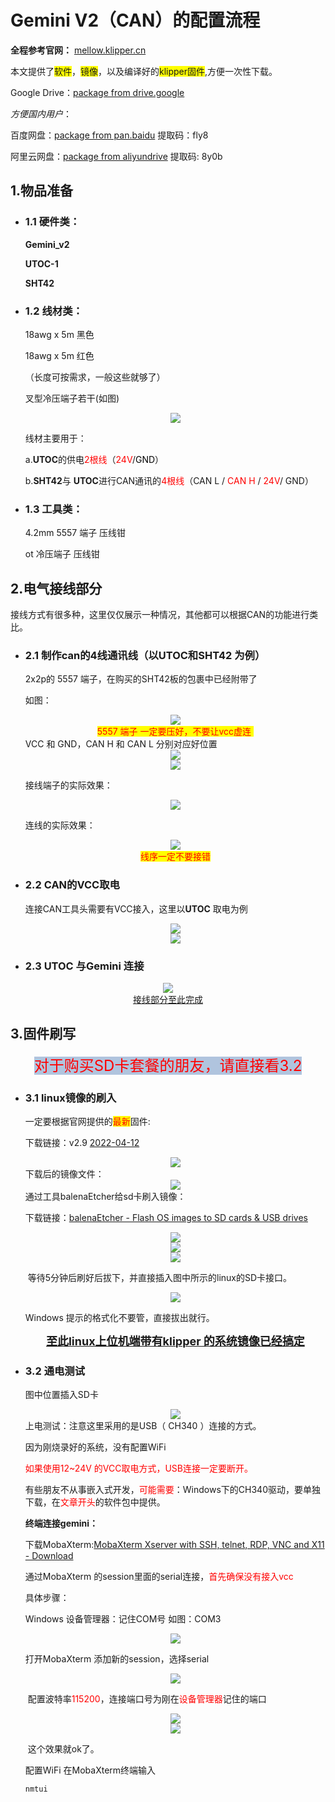 ﻿# Gemini V2（CAN）的配置流程
**全程参考官网：** [mellow.klipper.cn](https://mellow.klipper.cn/)

本文提供了<font style="background:yellow">软件</font>，<font style="background:yellow">镜像</font>，以及编译好的<font style="background:yellow">klipper固件</font>,方便一次性下载。

Google Drive：[package from drive.google](https://drive.google.com/drive/folders/1GtRI1C0IcE3mND4UErnZyka3ZrgK1Vmm)

*方便国内用户*：

百度网盘：[package from pan.baidu](https://pan.baidu.com/s/1SHc_n0J157p1p5Y2r8Q-0w?pwd=fly8 ) 提取码：fly8 

阿里云网盘：[package from aliyundrive](https://www.aliyundrive.com/s/FY1KDXQxaiS) 提取码: 8y0b 

## 1.物品准备
* ### 1.1 硬件类：
  **Gemini_v2**

  **UTOC-1**
  
  **SHT42**
* ### 1.2 线材类：

  18awg x 5m 黑色

  18awg x 5m 红色
  
  （长度可按需求，一般这些就够了）

  叉型冷压端子若干(如图)
  <div align=center>
  <img src="https://img-blog.csdnimg.cn/ebb9ffc8ecf444f6ad7d30e54cd685c2.png"/>
  </div>


  线材主要用于：

    a.**UTOC**的供电<font color=red>2根线</font>（<font color=red>24V</font>/<font color=black>GND</font>）
  
    b.**SHT42**与 **UTOC**进行CAN通讯的<font color=red>4根线</font>（CAN L / <font color=red>CAN H</font> / <font color=red>24V</font>/ GND）

* ### 1.3 工具类：
  4.2mm 5557 端子 压线钳
  
  ot 冷压端子 压线钳
 
## 2.电气接线部分
接线方式有很多种，这里仅仅展示一种情况，其他都可以根据CAN的功能进行类比。
* ### 2.1 制作can的4线通讯线（以UTOC和SHT42 为例）
   2x2p的 5557 端子，在购买的SHT42板的包裹中已经附带了
   
   如图：
   <div align=center>
  <img src="https://img-blog.csdnimg.cn/a66fa3ec5fce4d69999eb269092e1438.png"/>
  </div>

  <center><font style="background:yellow" color=red>5557 端子 一定要压好，不要让vcc虚连 </font></center>
  VCC 和 GND，CAN H 和 CAN L 分别对应好位置

  <div align=center>
  <img src="https://img-blog.csdnimg.cn/bf80bb107d0b474fa8b4a3551e780657.png"/>
  </div>

  <div align=center>
  <img src="https://img-blog.csdnimg.cn/0c67a35dc9fd4e12ad931c6529dc3af9.png"/>
  </div>

  接线端子的实际效果：
  <div align=center>
  <img src="https://img-blog.csdnimg.cn/be73b5077bc7407ca321c97d2b4e232e.png"/>
  </div>
  
  连线的实际效果：
  <div align=center>
  <img src="https://img-blog.csdnimg.cn/50b823c23c1c43c0adab91c9f07b6ed5.png"/>
  </div>

  <center><font style="background:yellow" color=red>线序一定不要接错</font></center>
* ### 2.2 CAN的VCC取电
  连接CAN工具头需要有VCC接入，这里以**UTOC** 取电为例
  <div align=center>
  <img src="https://img-blog.csdnimg.cn/e29a075d786c424fac87265cb4b636dc.png"/>
  </div>
  <div align=center>
  <img src="https://img-blog.csdnimg.cn/4bb932fc0b6e44d58909c5ca7343d4ad.png"/>
  </div>
*   ### 2.3 **UTOC** 与Gemini 连接
  <div align=center>
  <img src="https://img-blog.csdnimg.cn/bacee07b5ca44e1b9b7c041ef4647ff7.png"/>
  </div>
<center><u>接线部分至此完成</u></center>

## 3.固件刷写
 <center><font style="background:LightSteelBlue" color=red size=5>对于购买SD卡套餐的朋友，请直接看3.2</font></center>

*  ### 3.1 linux镜像的刷入
   一定要根据官网提供的<font style="background:yellow" color=red>最新</font>固件:
   
   下载链接：v2.9 [2022-04-12](https://upyun.pan.zxkxz.cn/IMG/Build/FLY-v2.9_Flygemini_bullseye_current_5.10.85.img.xz)
   
   <div align=center>
   <img src="https://img-blog.csdnimg.cn/f19fe836a4dc413196991c6aec5cb9f4.png"/>
   </div>
   下载后的镜像文件：
   <div align=center>
   <img src="https://img-blog.csdnimg.cn/fc1a53c255a0468d8a3712f92852959d.png"/>
   </div>
   通过工具balenaEtcher给sd卡刷入镜像：
   
   下载链接：[balenaEtcher - Flash OS images to SD cards & USB drives](https://www.balena.io/etcher/)
   <div align=center>
   <img src="https://img-blog.csdnimg.cn/29f64ff3bf3c4fe6a959eb13ffccb22b.png"/>
   </div>

   <div align=center>
   <img src="https://img-blog.csdnimg.cn/84cc3570434540119f5825d1749de59c.png"/>
   </div>

   <div align=center>
   <img src="https://img-blog.csdnimg.cn/842e611b14934f18b5baeac5e1d76c28.png"/>
   </div>

    等待5分钟后刷好后拔下，并直接插入图中所示的linux的SD卡接口。
   <div align=center>
   <img src="https://img-blog.csdnimg.cn/1e34e0ec0c87485699b10f373c1c7530.png"/>
   </div>

   Windows 提示的格式化不要管，直接拔出就行。
   **<center><u><font size=4>至此linux上位机端带有klipper 的系统镜像已经搞定</font></u></center>**
*  ### 3.2 通电测试
   图中位置插入SD卡
   <div align=center>
   <img src="https://img-blog.csdnimg.cn/1e34e0ec0c87485699b10f373c1c7530.png"/>
   </div>
   上电测试：注意这里采用的是USB（ CH340 ）连接的方式。
   
   因为刚烧录好的系统，没有配置WiFi

   <font color=red>如果使用12~24V 的VCC取电方式，USB连接一定要断开。</font >

   有些朋友不从事嵌入式开发，<font color=red>可能需要</font >：Windows下的CH340驱动，要单独下载，在<font color=red>文章开头</font >的软件包中提供。

   **终端连接gemini：**

   下载MobaXterm:[MobaXterm Xserver with SSH, telnet, RDP, VNC and X11 - Download](https://mobaxterm.mobatek.net/download.html)

   通过MobaXterm 的session里面的serial连接，<font color=red>首先确保没有接入vcc</font >

   具体步骤：

   Windows 设备管理器：记住COM号 如图：COM3
   <div align=center>
   <img src="https://img-blog.csdnimg.cn/6a8190f5dbfc48149868bfcfafc0e5fa.png"/>
   </div>
   
   打开MobaXterm 添加新的session，选择serial
   <div align=center>
   <img src="https://img-blog.csdnimg.cn/6daed671aa524b08ab165177c84292cd.png"/>
   </div>

    配置波特率<font color=red>115200</font >，连接端口号为刚在<font color=red>设备管理器</font >记住的端口
   <div align=center>
   <img src="https://img-blog.csdnimg.cn/28a099b97bf443d5935e07cba2719633.png"/>
   </div>

   <div align=center>
   <img src="https://img-blog.csdnimg.cn/4181764455af4d51b5f44e4ea765318b.png"/>
   </div>

    这个效果就ok了。

    配置WiFi
    在MobaXterm终端输入
 
    ```C
    nmtui
    ```
   



​







   



   
   
   

 

  


  

  

